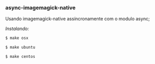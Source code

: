 
### async-imagemagick-native

Usando imagemagick-native assíncronamente com o modulo async;

*Instalando:*

```bash
$ make osx
```

```bash
$ make ubuntu
```

```bash
$ make centos
```
